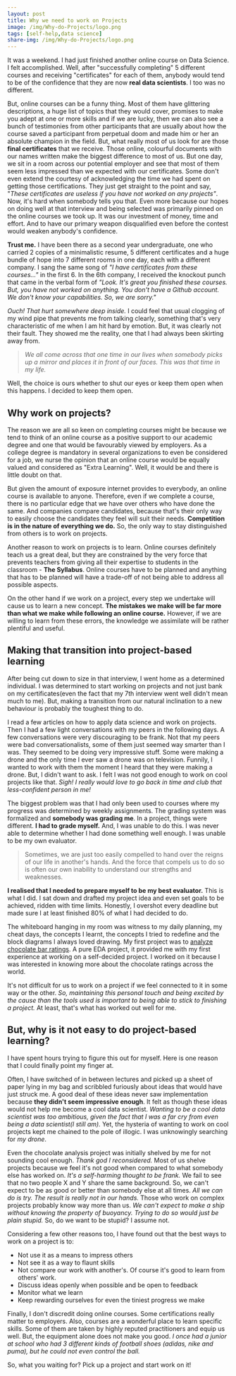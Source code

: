 ```yaml
---
layout: post
title: Why we need to work on Projects
image: /img/Why-do-Projects/logo.png
tags: [self-help,data science]
share-img: /img/Why-do-Projects/logo.png
---
```


It was a weekend. I had just finished another online course on Data Science. I felt accomplished. Well, after "successfully completing" 5 different courses and receiving "certificates" for each of them, anybody would tend to be of the confidence that they are now **real data scientists**. I too was no different.

But, online courses can be a funny thing. Most of them have glittering descriptions, a huge list of topics that they would cover, promises to make you adept at one or more skills and if we are lucky, then we can also see a bunch of testimonies from other participants that are usually about how the course saved a participant from perpetual doom and made him or her an absolute champion in the field. But, what really most of us look for are those **final certificates** that we receive. Those online, colourful documents with our names written make the biggest difference to most of us. But one day, we sit in a room across our potential employer and see that most of them seem less impressed than we expected with our certificates. Some don't even extend the courtesy of acknowledging the time we had spent on getting those certifications. They just get straight to the point and say, "*These certificates are useless if you have not worked on any projects"*. Now, it's hard when somebody tells you that. Even more because our hopes on doing well at that interview and being selected was primarily pinned on the online courses we took up. It was our investment of money, time and effort. And to have our primary weapon disqualified even before the contest would weaken anybody's confidence. 

**Trust me.** I have been there as a second year undergraduate, one who carried 2 copies of a minimalistic resume, 5 different certificates and a huge bundle of hope into 7 different rooms in one day, each with a different company. I sang the same song of *"I have certificates from these courses..."* in the first 6. In the 6th company, I received the knockout punch that came in the verbal form of *"Look. It's great you finished these courses. But, you have not worked on anything. You don't have a Github account. We don't know your capabilities. So, we are sorry."*

*Ouch! That hurt somewhere deep inside.* I could feel that usual clogging of my wind pipe that prevents me from talking clearly, something that's very characteristic of me when I am hit hard by emotion. But, it was clearly not their fault. They showed me the reality, one that I had always been skirting away from. 

>  *We all come across that one time in our lives when somebody picks up a mirror and places it in front of our faces.* *This was that time in my life.*

Well, the choice is ours whether to shut our eyes or keep them open when this happens. I decided to keep them open.

## Why work on projects?

The reason we are all so keen on completing courses might be because we tend to think of an online course as a positive support to our academic degree and one that would be favourably viewed by employers. As a college degree is mandatory in several organizations to even be considered for a job, we nurse the opinion that an online course would be equally valued and considered as "Extra Learning". Well, it would be and there is little doubt on that. 

But given the amount of exposure internet provides to everybody, an online course is available to anyone. Therefore, even if we complete a course, there is no particular edge that we have over others who have done the same. And companies compare candidates, because that's their only way to easily choose the candidates they feel will suit their needs. **Competition is in the nature of everything we do.** So, the only way to stay distinguished from others is to work on projects. 

Another reason to work on projects is to learn. Online courses definitely teach us a great deal, but they are constrained by the very force that prevents teachers from giving all their expertise to students in the classroom - **The Syllabus**. Online courses have to be planned and anything that has to be planned will have a trade-off of not being able to address all possible aspects. 

On the other hand if we work on a project, every step we undertake will cause us to learn a new concept. **The mistakes we make will be far more than what we make while following an online course.** However, if we are willing to learn from these errors, the knowledge we assimilate will be rather plentiful and useful.

## Making that transition into project-based learning

After being cut down to size in that interview, I went home as a determined individual. I was determined to start working on projects and not just bank on my certificates(even the fact that my 7th interview went well didn't mean much to me). But, making a transition from our natural inclination to a new behaviour is probably the toughest thing to do. 

I read a few articles on how to apply data science and work on projects. Then I had a few light conversations with my peers in the following days. A few conversations were very discouraging to be frank. Not that my peers were bad conversationalists, some of them just seemed way smarter than I was. They seemed to be doing very impressive stuff. Some were making a drone and the only time I ever saw a drone was on television. Funnily, I wanted to work with them the moment I heard that they were making a drone. But, I didn't want to ask. I felt I was not good enough to work on cool projects like that. *Sigh! I really would love to go back in time and club that less-confident person in me!* 

The biggest problem was that I had only been used to courses where my progress was determined by weekly assignments. The grading system was formalized and **somebody was grading me**. In a project, things were different. **I had to grade myself.** And, I was unable to do this. I was never able to determine whether I had done something well enough. I was unable to be my own evaluator. 

> Sometimes, we are just too easily compelled to hand over the reigns of our life in another's hands. And the force that compels us to do so is often our own inability to understand our strengths and weaknesses.

**I realised that I needed to prepare myself to be my best evaluator.** This is what I did. I sat down and drafted my project idea and even set goals to be achieved, ridden with time limits. Honestly, I overshot every deadline but made sure I at least finished 80% of what I had decided to do. 

The whiteboard hanging in my room was witness to my daily planning, my cheat days, the concepts I learnt, the concepts I tried to redefine and the block diagrams I always loved drawing. My first project was to [analyze chocolate bar ratings](https://github.com/ry05/Chocolate-Bar-Analysis). A pure EDA project, it provided me with my first experience at working on a self-decided project. I worked on it because I was interested in knowing more about the chocolate ratings across the world. 

It's not difficult for us to work on a project if we feel connected to it in some way or the other. *So, maintaining this personal touch and being excited by the cause than the tools used is important to being able to stick to finishing a project.* At least, that's what has worked out well for me.

## But, why is it not easy to do project-based learning?

I have spent hours trying to figure this out for myself. Here is one reason that I could finally point my finger at.

Often, I have switched of in between lectures and picked up a sheet of paper lying in my bag and scribbled furiously about ideas that would have just struck me. A good deal of these ideas never saw implementation because **they didn't seem impressive enough**. It felt as though these ideas would not help me become a cool data scientist. *Wanting to be a cool data scientist was too ambitious, given the fact that I was a far cry from even being a data scientist(I still am).* Yet, the hysteria of wanting to work on cool projects kept me chained to the pole of illogic. I was unknowingly searching for *my drone*. 

Even the chocolate analysis project was initially shelved by me for not sounding cool enough. *Thank god I reconsidered.* Most of us shelve projects because we feel it's not good when compared to what somebody else has worked on. *It's a self-harming thought to be frank.* We fail to see that no two people X and Y share the same background. So, we can't expect to be as good or better than somebody else at all times. *All we can do is try. The result is really not in our hands.* Those who work on complex projects probably know way more than us. *We can't expect to make a ship without knowing the property of buoyancy. Trying to do so would just be plain stupid.* So, do we want to be stupid? I assume not.

Considering a few other reasons too, I have found out that the best ways to work on a project is to:

- Not use it as a means to impress others
- Not see it as a way to flaunt skills
- Not compare our work with another's. Of course it's good to learn from others' work.
- Discuss ideas openly when possible and be open to feedback
- Monitor what we learn
- Keep rewarding ourselves for even the tiniest progress we make

Finally, I don't discredit doing online courses. Some certifications really matter to employers. Also, courses are a wonderful place to learn specific skills. Some of them are taken by highly reputed practitioners and equip us well. But, the equipment alone does not make you good. *I once had a junior at school who had 3 different kinds of football shoes (adidas, nike and puma), but he could not even control the ball.* 

So, what you waiting for? Pick up a project and start work on it!
